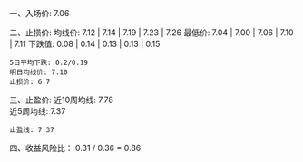 一、入场价:
    7.06
    
二、止损价:
    均线价: 7.12 | 7.14 | 7.19 | 7.23 | 7.26
    最低价: 7.04 | 7.00 | 7.06 | 7.10 | 7.11
    下跌值: 0.08 | 0.14 | 0.13 | 0.13 | 0.15

    5日平均下跌: 0.2/0.19
    明日均线价: 7.10
    止损价: 6.7
    
三、止盈价:
    近10周均线: 7.78       
    近5周均线: 7.37    

    止盈线: 7.37  
四、收益风险比：
    0.31 / 0.36 = 0.86   

